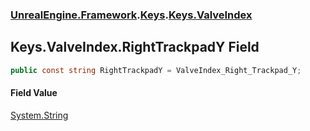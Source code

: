 ### [UnrealEngine.Framework](./UnrealEngine-Framework.md 'UnrealEngine.Framework').[Keys](./Keys.md 'UnrealEngine.Framework.Keys').[Keys.ValveIndex](./Keys-ValveIndex.md 'UnrealEngine.Framework.Keys.ValveIndex')
## Keys.ValveIndex.RightTrackpadY Field
  
```csharp
public const string RightTrackpadY = ValveIndex_Right_Trackpad_Y;
```
#### Field Value
[System.String](https://docs.microsoft.com/en-us/dotnet/api/System.String 'System.String')  
